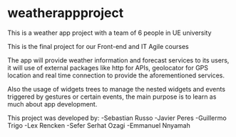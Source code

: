# weatherappproject

This is a weather app project with a team of 6 people in UE university

This is the final project for our Front-end and IT Agile courses

The app will provide weather information and forecast services to its users, it will use
of external packages like http for APIs, geolocator for GPS location and real time connection
to provide the aforementioned services.

Also the usage of widgets trees to manage the nested widgets and events triggered by gestures
or certain events, the main purpose is to learn as much about app development.

This project was developed by:
-Sebastian Russo
-Javier Peres
-Guillermo Trigo
-Lex Rencken
-Sefer Serhat Ozagi
-Emmanuel Nnyamah

